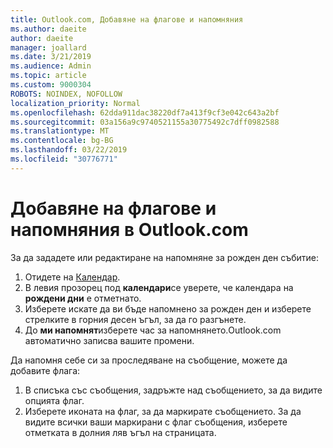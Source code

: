 ```yaml
---
title: Outlook.com, Добавяне на флагове и напомняния
ms.author: daeite
author: daeite
manager: joallard
ms.date: 3/21/2019
ms.audience: Admin
ms.topic: article
ms.custom: 9000304
ROBOTS: NOINDEX, NOFOLLOW
localization_priority: Normal
ms.openlocfilehash: 62dda911dac38220df7a413f9cf3e042c643a2bf
ms.sourcegitcommit: 03a156a9c9740521155a30775492c7dff0982588
ms.translationtype: MT
ms.contentlocale: bg-BG
ms.lasthandoff: 03/22/2019
ms.locfileid: "30776771"
---
```

# <a name="adding-flags-and-reminders-in-outlookcom"></a>Добавяне на флагове и напомняния в Outlook.com

За да зададете или редактиране на напомняне за рожден ден събитие:

1. Отидете на [Календар](https://outlook.live.com/calendar/).
1. В левия прозорец под **календари**се уверете, че календара на **рождени дни** е отметнато.
1. Изберете искате да ви бъде напомнено за рожден ден и изберете стрелките в горния десен ъгъл, за да го разгънете.
1. До **ми напомнят**изберете час за напомнянето.Outlook.com автоматично записва вашите промени.

Да напомня себе си за проследяване на съобщение, можете да добавите флага:

1. В списъка със съобщения, задръжте над съобщението, за да видите опцията флаг.
1. Изберете иконата на флаг, за да маркирате съобщението. За да видите всички ваши маркирани с флаг съобщения, изберете отметката в долния ляв ъгъл на страницата.